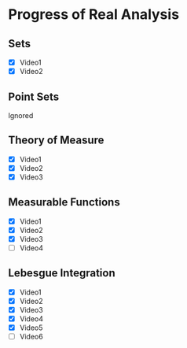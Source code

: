 
# Progress of Real Analysis

## Sets

- [x] Video1
- [x] Video2

## Point Sets

Ignored

## Theory of Measure

- [x] Video1
- [x] Video2
- [x] Video3

## Measurable Functions

- [x] Video1
- [x] Video2
- [x] Video3
- [ ] Video4

## Lebesgue Integration


- [x] Video1
- [x] Video2
- [x] Video3
- [x] Video4
- [x] Video5
- [ ] Video6
